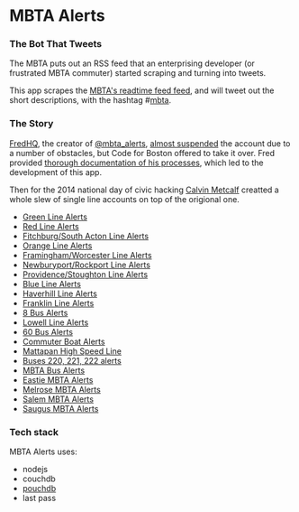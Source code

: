 MBTA Alerts
===========

### The Bot That Tweets

The MBTA puts out an RSS feed that an enterprising developer (or frustrated MBTA commuter) started scraping and turning into tweets.

This app scrapes the [MBTA's readtime feed feed](http://realtime.mbta.com/portal), and will tweet out the short descriptions, with the hashtag #[mbta](https://twitter.com/search?q=%23mbta&src=typd).


### The Story

[FredHQ][fredhq], the creator of [@mbta_alerts][alerts], [almost suspended][almost] the account due to a number of obstacles, but Code for Boston offered to take it over. Fred provided [thorough documentation of his processes][prodoc], which led to the development of this app.

[fredhq]: https://twitter.com/fredhq
[alerts]: https://twitter.com/mbta_alerts
[almost]: https://gist.github.com/fredhq/34781ea7c60c1388e16e
[prodoc]: https://gist.github.com/fredhq/eaf7a6ebb1ac88c6cc69

Then for the 2014 national day of civic hacking [Calvin Metcalf][] creatted a whole slew of single line accounts on top of the origional one.

- [Green Line Alerts](https://twitter.com/greenlinealerts/)
- [Red Line Alerts](https://twitter.com/Red_Line_Alerts)
- [Fitchburg/South Acton Line Alerts](https://twitter.com/fitchburgalerts)
- [Orange Line Alerts](https://twitter.com/OrangeLineAlert)
- [Framingham/Worcester Line Alerts](https://twitter.com/framinghamline)
- [Newburyport/Rockport Line Alerts](https://twitter.com/NewburyportLine)
- [Providence/Stoughton Line Alerts](https://twitter.com/providenceline)
- [Blue Line Alerts](https://twitter.com/BlueLineAlerts)
- [Haverhill Line Alerts](https://twitter.com/haverhillline)
- [Franklin Line Alerts](https://twitter.com/franklinalerts)
- [8 Bus Alerts](https://twitter.com/8_bus)
- [Lowell Line Alerts](https://twitter.com/lowellline)
- [60 Bus Alerts](https://twitter.com/60_bus)
- [Commuter Boat Alerts](https://twitter.com/mbtaboatalerts)
- [Mattapan High Speed Line](https://twitter.com/highspeedalerts)
- [Buses 220, 221, 222 alerts](https://twitter.com/220_222)
- [MBTA Bus Alerts](https://twitter.com/mbta_bus_alerts)
- [Eastie MBTA Alerts](https://twitter.com/EastieMBTA)
- [Melrose MBTA Alerts](https://twitter.com/melrosembta)
- [Salem MBTA Alerts](https://twitter.com/SalemMBTA)
- [Saugus MBTA Alerts](https://twitter.com/SaugusMBTA)

[Calvin Metcalf]: https://github.com/calvinmetcalf

### Tech stack

MBTA Alerts uses:

+ nodejs
+ couchdb
+ [pouchdb](https://github.com/pouchdb/pouchdb)
+ last pass
